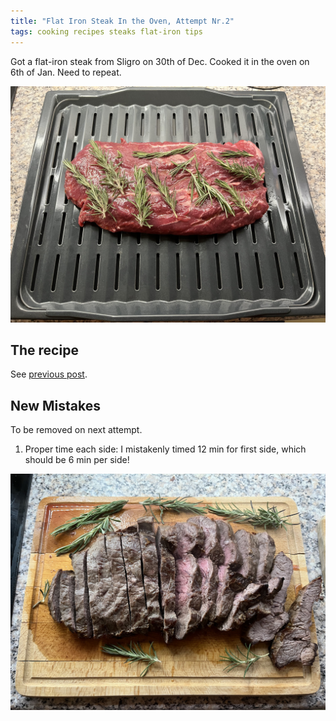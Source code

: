 ```yaml
---
title: "Flat Iron Steak In the Oven, Attempt Nr.2"
tags: cooking recipes steaks flat-iron tips
---
```


Got a flat-iron steak from Sligro on 30th of Dec. Cooked it in the oven on 6th of Jan. Need to repeat.

![Ready for cooking](/img/IMG_9409.jpg)

## The recipe

See [previous post](/2025/01/06/flat-iron-steak-in-the-oven.html).

## New Mistakes

To be removed on next attempt.

1. Proper time each side: I mistakenly timed 12 min for first side, which should be 6 min per side!

![Looking good, but more 'well done' than wanted](/img/IMG_9410.jpg)
